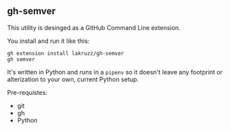 ## gh-semver

This utility is desinged as a GitHub Command Line extension.

You install and run it like this:

```shell
gh extension install lakruzz/gh-semver
gh semver
```

It's written in Python and runs in a `pipenv` so it doesn't leave any footprint or alterization to your own, current Python setup.

Pre-requistes:

- git
- gh
- Python